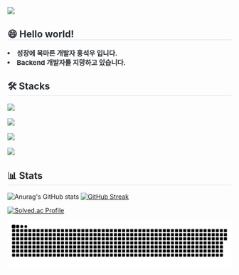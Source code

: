 
<a href="https://hits.seeyoufarm.com"><img src="https://hits.seeyoufarm.com/api/count/incr/badge.svg?url=https%3A%2F%2Fgithub.com%2FStoneCAU&count_bg=%2379C83D&title_bg=%23555555&icon=&icon_color=%23E7E7E7&title=hits&edge_flat=false"/></a>

<div style="text-align: left;"> 
    <h2 style="border-bottom: 1px solid #d8dee4; color: #282d33;"> 😄 Hello world! </h2>  
    <div style="font-weight: 700; font-size: 15px; text-align: left; color: #282d33;"> <li> 성장에 목마른 개발자 홍석우 입니다.</li><li> Backend 개발자를 지망하고 있습니다. </div> 
    </div>

<h2 style="border-bottom: 1px solid #d8dee4; color: #282d33;"> 🛠 Stacks </h2>  

<p align="left">
  <a href="https://skillicons.dev">
    <img src="https://skillicons.dev/icons?i=java,cpp,python,mysql,&theme=light" />
  </a>
</p>
<p align="left">
  <a href="https://skillicons.dev">
    <img src="https://skillicons.dev/icons?i=spring,aws,&theme=light" />
  </a>
</p>
<p align="left">
  <a href="https://skillicons.dev">
    <img src="https://skillicons.dev/icons?i=visualstudio,vscode,idea,postman&theme=light" />
  </a>
</p>
<p align="left">
  <a href="https://skillicons.dev">
    <img src="https://skillicons.dev/icons?i=git,github,notion,discord&theme=light" />
  </a>
</p>

<h2 style="border-bottom: 1px solid #d8dee4; color: #282d33;"> 📊 Stats </h2>  

![Anurag's GitHub stats](https://github-readme-stats.vercel.app/api?username=StoneCAU&show_icons=true)
[![GitHub Streak](https://streak-stats.demolab.com/?user=StoneCAU)](https://git.io/streak-stats)

[![Solved.ac Profile](http://mazassumnida.wtf/api/v2/generate_badge?boj=seokwoo1999)](https://solved.ac/seokwoo1999/)


![snake gif](https://github.com/StoneCAU/StoneCAU/blob/output/github-contribution-grid-snake.svg)



<!--
**StoneCAU/stoneCAU** is a ✨ _special_ ✨ repository because its `README.md` (this file) appears on your GitHub profile.

Here are some ideas to get you started:

- 🔭 I’m currently working on ...
- 🌱 I’m currently learning ...
- 👯 I’m looking to collaborate on ...
- 🤔 I’m looking for help with ...
- 💬 Ask me about ...
- 📫 How to reach me: ...
- 😄 Pronouns: ...
- ⚡ Fun fact: ...
-->
